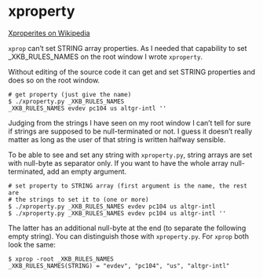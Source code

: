 xproperty
=========

[Xproperites on Wikipedia][xprop on wp]

`xprop` can’t set STRING array properties. As I needed that capability to set
_XKB_RULES_NAMES on the root window I wrote `xproperty`.

Without editing of the source code it can get and set STRING properties and
does so on the root window.

    # get property (just give the name)
    $ ./xproperty.py _XKB_RULES_NAMES
    _XKB_RULES_NAMES evdev pc104 us altgr-intl ''

Judging from the strings I have seen on my root window I can’t tell for sure
if strings are supposed to be null-terminated or not. I guess it doesn’t really
matter as long as the user of that string is written halfway sensible.

To be able to see and set any string with `xproperty.py`, string arrays are set
with null-byte as separator only. If you want to have the whole array null-
terminated, add an empty argument.

    # set property to STRING array (first argument is the name, the rest are
    # the strings to set it to (one or more)
    $ ./xproperty.py _XKB_RULES_NAMES evdev pc104 us altgr-intl
    $ ./xproperty.py _XKB_RULES_NAMES evdev pc104 us altgr-intl ''

The latter has an additional null-byte at the end 
(to separate the following empty string). You can distinguish those with
`xproperty.py`. For `xprop` both look the same:

    $ xprop -root _XKB_RULES_NAMES
    _XKB_RULES_NAMES(STRING) = "evdev", "pc104", "us", "altgr-intl"


[xprop on wp]: http://en.wikipedia.org/wiki/X_Window_System_protocols_and_architecture#Attributes_and_properties
